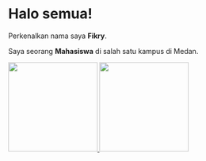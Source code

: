 # Halo semua! 

Perkenalkan nama saya **Fikry**.

Saya seorang **Mahasiswa** di salah satu kampus di Medan.

<p align="left">
<a href="https://github.com/NastaRFEBE">
  <img height="180em" src="https://github-readme-stats-eight-theta.vercel.app/api?username=NastaRFEBE&show_icons=true&theme=algolia&include_all_commits=true&count_private=true"/>
  <img height="180em" src="https://github-readme-stats-eight-theta.vercel.app/api/top-langs/?username=NastaRFEBE&layout=compact&langs_count=8&theme=algolia"/>
</a>
</p>
